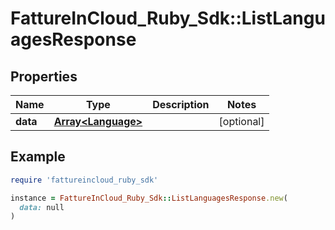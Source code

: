 # FattureInCloud_Ruby_Sdk::ListLanguagesResponse

## Properties

| Name | Type | Description | Notes |
| ---- | ---- | ----------- | ----- |
| **data** | [**Array&lt;Language&gt;**](Language.md) |  | [optional] |

## Example

```ruby
require 'fattureincloud_ruby_sdk'

instance = FattureInCloud_Ruby_Sdk::ListLanguagesResponse.new(
  data: null
)
```

